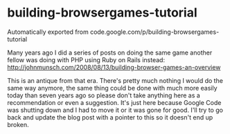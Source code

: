 # building-browsergames-tutorial
Automatically exported from code.google.com/p/building-browsergames-tutorial

Many years ago I did a series of posts on doing the same game another fellow was doing with PHP using Ruby on Rails instead: http://johnmunsch.com/2008/08/13/building-browser-games-an-overview

This is an antique from that era. There's pretty much nothing I would do the same way anymore, the same thing could be done with
much more easily today than seven years ago so please don't take anything here as a recommendation or even a suggestion. It's just
here because Google Code was shutting down and I had to move it or it was gone for good. I'll try to go back and update the blog
post with a pointer to this so it doesn't end up broken.
